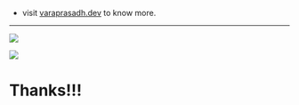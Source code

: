 
- visit [varaprasadh.dev](https://varaprasadh.dev) to know more. 
----
![](https://imgs.xkcd.com/comics/earth_temperature_timeline_2x.png)

![](https://www.mathworks.com/matlabcentral/mlc-downloads/downloads/24df5720-4a7e-4fc2-a622-01101dd09161/4d83af1d-c7d3-4a5d-b3c0-b6b4c2731430/images/screenshot.gif)

# Thanks!!!
